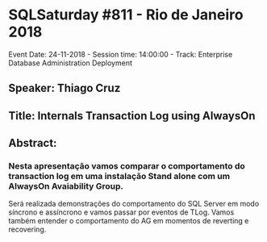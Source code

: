 # SQLSaturday #811 - Rio de Janeiro 2018
Event Date: 24-11-2018 - Session time: 14:00:00 - Track: Enterprise Database Administration  Deployment
## Speaker: Thiago Cruz
## Title: Internals Transaction Log using AlwaysOn
## Abstract:
### Nesta apresentação vamos comparar o comportamento do transaction log em uma instalação Stand alone com um AlwaysOn Avaiability Group.
Será realizada demonstrações do comportamento do SQL Server em modo síncrono e assíncrono e vamos passar por eventos de TLog.
Vamos também entender o comportamento do AG em momentos de reverting e recovering.
